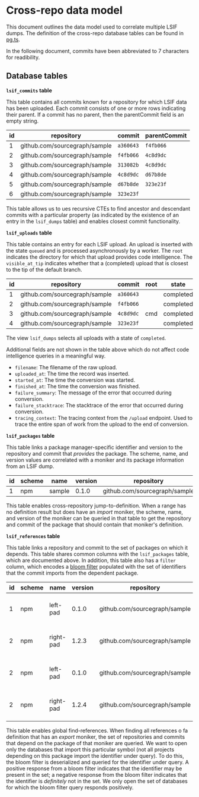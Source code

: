 # Cross-repo data model

This document outlines the data model used to correlate multiple LSIF dumps. The definition of the cross-repo database tables can be found in [pg.ts](../src/shared/models/pg.ts).

In the following document, commits have been abbreviated to 7 characters for readibility.

## Database tables

**`lsif_commits` table**

This table contains all commits known for a repository for which LSIF data has been uploaded. Each commit consists of one or more rows indicating their parent. If a commit has no parent, then the parentCommit field is an empty string.

| id  | repository                    | commit    | parentCommit |
| --- | ----------------------------- | --------- | ------------ |
| 1   | github.com/sourcegraph/sample | `a360643` | `f4fb066`    |
| 2   | github.com/sourcegraph/sample | `f4fb066` | `4c8d9dc`    |
| 3   | github.com/sourcegraph/sample | `313082b` | `4c8d9dc`    |
| 4   | github.com/sourcegraph/sample | `4c8d9dc` | `d67b8de`    |
| 5   | github.com/sourcegraph/sample | `d67b8de` | `323e23f`    |
| 6   | github.com/sourcegraph/sample | `323e23f` |              |

This table allows us to ues recursive CTEs to find ancestor and descendant commits with a particular property (as indicated by the existence of an entry in the `lsif_dumps` table) and enables closest commit functionality.

**`lsif_uploads` table**

This table contains an entry for each LSIF upload. An upload is inserted with the state `queued` and is processed asynchronously by a worker. The `root` indicates the directory for which that upload provides code intelligence. The `visible_at_tip` indicates whether that a (completed) upload that is closest to the tip of the default branch.

| id  | repository                    | commit    | root | state     | visible_at_tip |
| --- | ----------------------------- | --------- | ---- | --------- | -------------- |
| 1   | github.com/sourcegraph/sample | `a360643` |      | completed | true           |
| 2   | github.com/sourcegraph/sample | `f4fb066` |      | completed | false          |
| 3   | github.com/sourcegraph/sample | `4c8d9dc` | cmd  | completed | true           |
| 4   | github.com/sourcegraph/sample | `323e23f` |      | completed | false          |

The view `lsif_dumps` selects all uploads with a state of `completed`.

Additional fields are not shown in the table above which do not affect code intelligence queries in a meaningful way.

- `filename`: The filename of the raw upload.
- `uploaded_at`: The time the record was inserted.
- `started_at`: The time the conversion was started.
- `finished_at`: The time the conversion was finished.
- `failure_summary`: The message of the error that occurred during conversion.
- `failure_stacktrace`: The stacktrace of the error that occurred during conversion.
- `tracing_context`: The tracing context from the `/upload` endpoint. Used to trace the entire span of work from the upload to the end of conversion.

**`lsif_packages` table**

This table links a package manager-specific identifier and version to the repository and commit that _provides_ the package. The scheme, name, and version values are correlated with a moniker and its package information from an LSIF dump.

| id  | scheme | name   | version | repository                    | commit    |
| --- | ------ | ------ | ------- | ----------------------------- | --------- |
| 1   | npm    | sample | 0.1.0   | github.com/sourcegraph/sample | `e58d28c` |

This table enables cross-repository jump-to-definition. When a range has no definition result but does have an _import_ moniker, the scheme, name, and version of the moniker can be queried in that table to get the repository and commit of the package that should contain that moniker's definition.

**`lsif_references` table**

This table links a repository and commit to the set of packages on which it depends. This table shares common columns with the `lsif_packages` table, which are documented above. In addition, this table also has a `filter` column, which encodes a [bloom filter](https://en.wikipedia.org/wiki/Bloom_filter) populated with the set of identifiers that the commit imports from the dependent package.

| id  | scheme | name      | version | repository                    | commit    | filter                       |
| --- | ------ | --------- | ------- | ----------------------------- | --------- | ---------------------------- |
| 1   | npm    | left-pad  | 0.1.0   | github.com/sourcegraph/sample | `e58d28c` | _gzipped_ and _json-encoded_ |
| 2   | npm    | right-pad | 1.2.3   | github.com/sourcegraph/sample | `e58d28c` | _gzipped_ and _json-encoded_ |
| 2   | npm    | left-pad  | 0.1.0   | github.com/sourcegraph/sample | `9f6e6ec` | _gzipped_ and _json-encoded_ |
| 2   | npm    | right-pad | 1.2.4   | github.com/sourcegraph/sample | `9f6e6ec` | _gzipped_ and _json-encoded_ |

This table enables global find-references. When finding all references o fa definition that has an _export_ moniker, the set of repositories and commits that depend on the package of that moniker are queried. We want to open only the databases that import this particular symbol (not all projects depending on this package import the identifier under query). To do this, the bloom filter is deserialized and queried for the identifier under query. A positive response from a bloom filter indicates that the identifier may be present in the set; a negative response from the bloom filter indicates that the identifier is _definitely_ not in the set. We only open the set of databases for which the bloom filter query responds positively.
